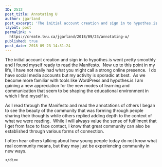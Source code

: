 ```yaml
---
ID: 2512
post_title: Annotating U
author: jgarland
post_excerpt: 'The initial account creation and sign in to hypothes.is went pretty smoothly and I found myself ready to read the Manifesto.&nbsp; Now up to this point in my life, I have not really had what you might call a strong online presence.&nbsp; I do have social media accounts but my activity is sporadic at best.&nbsp; [&hellip;]'
layout: post
permalink: >
  https://create.twu.ca/jgarland/2018/09/23/annotating-u/
published: true
post_date: 2018-09-23 14:31:24
---
```

The initial account creation and sign in to hypothes.is went pretty smoothly and I found myself ready to read the Manifesto.  Now up to this point in my life, I have not really had what you might call a strong online presence.  I do have social media accounts but my activity is sporadic at best.  As we become more familiar with tools like WordPress and hypothes.is I am gaining a new appreciation for the new modes of learning and communication that seem to be shaping the educational environment in which I find myself in.

As I read through the Manifesto and read the annotations of others I began to see the beauty of the community that was forming through people sharing their thoughts while others replied adding depth to the context of what we were reading.  While I will always value the sense of fulfilment that I get from face to face contact, I know that great community can also be established through various forms of connection.

I often hear others talking about how young people today do not know what real community means, but they may just be experiencing community in new ways.

<div id="themify_builder_content-81" data-postid="81" class="themify_builder_content themify_builder_content-81 themify_builder">

    </div>

<!-- /themify_builder_content -->